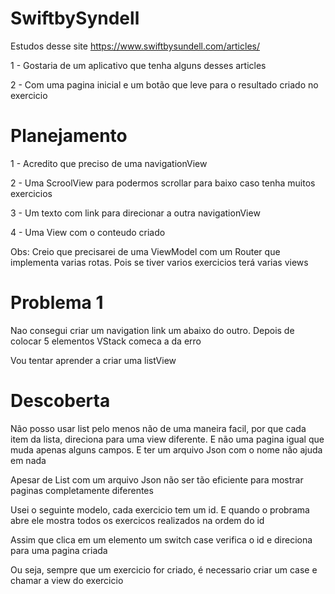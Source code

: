 # SwiftbySyndell
Estudos desse site https://www.swiftbysundell.com/articles/

<p>1 - Gostaria de um aplicativo que tenha alguns desses articles</p>
<p>2 - Com uma pagina inicial e um botão que leve para o resultado criado no exercicio</p>

<h1>Planejamento</h1>
<p>1 - Acredito que preciso de uma navigationView</p>
<p>2 - Uma ScroolView para podermos scrollar para baixo caso tenha muitos exercicios</p>
<p>3 - Um texto com link para direcionar a outra navigationView</p>
<p>4 - Uma View com o conteudo criado</p>
<p>Obs: Creio que precisarei de uma ViewModel com um Router que implementa varias rotas. Pois se tiver varios exercicios terá varias views</p>

<h1>Problema 1</h1>
<p> Nao consegui criar um navigation link um abaixo do outro. Depois de colocar 5 elementos VStack comeca a da erro</p>
<p> Vou tentar aprender a criar uma listView</p>

<h1> Descoberta </h1>
Não posso usar list pelo menos não de uma maneira facil, por que cada item da lista, direciona para uma view diferente. E não uma pagina igual que muda apenas alguns campos.
E ter um arquivo Json com o nome não ajuda em nada
</p>
<p>Apesar de List com um arquivo Json não ser tão eficiente para mostrar paginas completamente diferentes</p>
<p>Usei o seguinte modelo, cada exercicio tem um id. E quando o probrama abre ele mostra todos os exercicos realizados na ordem do id</p>
<p>Assim que clica em um elemento um switch case verifica o id e direciona para uma pagina criada</p>
<p>Ou seja, sempre que um exercicio for criado, é necessario criar um case e chamar a view do exercicio</p>

